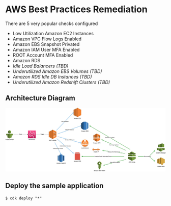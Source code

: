 # AWS Best Practices Remediation

There are 5 very popular checks configured
*  Low Utilization Amazon EC2 Instances
*  Amazon VPC Flow Logs Enabled
*  Amazon EBS Snapshot Privated
*  Amazon IAM User MFA Enabled
*  ROOT Account MFA Enabled
*  Amazon RDS 
*  *Idle Load Balancers (TBD)*
*  *Underutilized Amazon EBS Volumes (TBD)*
*  *Amazon RDS Idle DB Instances (TBD)*
*  *Underutilized Amazon Redshift Clusters (TBD)*

## Architecture Diagram

![Architecture](diagram/diagram.jpeg)

## Deploy the sample application

```
$ cdk deploy "*"
```